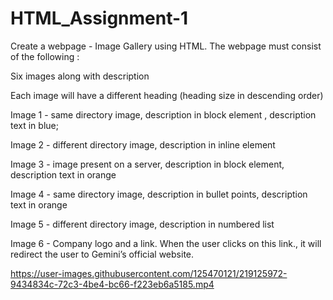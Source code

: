 # HTML_Assignment-1

Create a webpage - Image Gallery using HTML. The webpage must consist of the following :



Six images along with description

Each image will have a different heading (heading size in descending order)

Image 1 - same directory image, description in block element , description text in blue;

Image 2 - different directory image, description in inline element

Image 3 - image present on a server, description in block element, description text in orange

Image 4 - same directory image, description in bullet points, description text in orange

Image 5 - different directory image, description in numbered list

Image 6 - Company logo and a link. When the user clicks on this link., it will redirect the user to Gemini’s official website. 






https://user-images.githubusercontent.com/125470121/219125972-9434834c-72c3-4be4-bc66-f223eb6a5185.mp4

